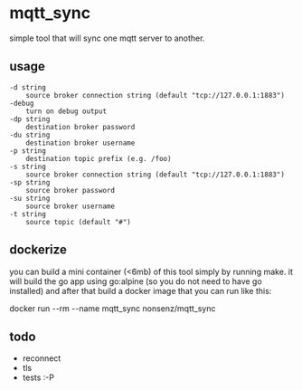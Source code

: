 # mqtt_sync

simple tool that will sync one mqtt server to another. 

## usage

    -d string
        source broker connection string (default "tcp://127.0.0.1:1883")
    -debug
        turn on debug output
    -dp string
        destination broker password
    -du string
        destination broker username
    -p string
        destination topic prefix (e.g. /foo)
    -s string
        source broker connection string (default "tcp://127.0.0.1:1883")
    -sp string
        source broker password
    -su string
        source broker username
    -t string
        source topic (default "#")
        
## dockerize

you can build a mini container (<6mb) of this tool simply by running make. it will build the go app using go:alpine (so you do not need to have go installed) and after that build a docker image that you can run like this:

docker run --rm --name mqtt_sync nonsenz/mqtt_sync

## todo

- reconnect
- tls
- tests :-P